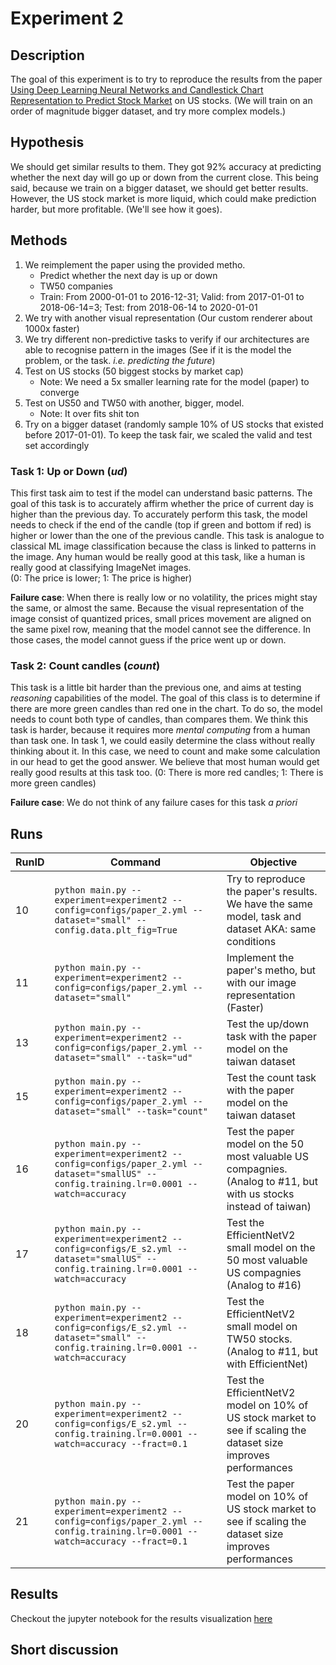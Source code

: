 # Experiment 2

## Description
The goal of this experiment is to try to reproduce the results from the paper [Using Deep Learning Neural Networks and Candlestick Chart Representation to Predict Stock Market](https://arxiv.org/abs/1903.12258)
on US stocks. (We will train on an order of magnitude bigger dataset, and try more complex models.)
## Hypothesis
We should get similar results to them. They got 92% accuracy at predicting whether the next day will go up or down from 
the current close. This being said, because we train on a bigger dataset, we should get better results. However, the US
stock market is more liquid, which could make prediction harder, but more profitable. (We'll see how it goes).

## Methods
1. We reimplement the paper using the provided metho. 
   - Predict whether the next day is up or down
   - TW50 companies
   - Train: From 2000-01-01 to 2016-12-31; Valid: from 2017-01-01 to 2018-06-14=3; Test: from 2018-06-14 to 2020-01-01
2. We try with another visual representation (Our custom renderer about 1000x faster)
3. We try different non-predictive tasks to verify if our architectures are able to recognise pattern in the images 
(See if it is the model the problem, or the task. *i.e. predicting the future*)
4. Test on US stocks (50 biggest stocks by market cap)
   - Note: We need a 5x smaller learning rate for the model (paper) to converge
5. Test on US50 and TW50 with another, bigger, model.
   - Note: It over fits shit ton
6. Try on a bigger dataset (randomly sample 10% of US stocks that existed before 2017-01-01). To keep the task fair, we scaled the valid and test set accordingly

### Task 1: Up or Down (*ud*)
This first task aim to test if the model can understand basic patterns. The goal of this task is to accurately affirm 
whether the price of current day is higher than the previous day. To accurately perform this task, the model needs to 
check if the end of the candle (top if green and bottom if red) is higher or lower than the one of the previous candle.
This task is analogue to classical ML image classification because the class is linked to patterns in the image. Any 
human would be really good at this task, like a human is really good at classifying ImageNet images.  
(0: The price is lower; 1: The price is higher)

**Failure case**: When there is really low or no volatility, the prices might stay the same, or almost the same. Because 
the visual representation of the image consist of quantized prices, small prices movement are aligned on the same pixel 
row, meaning that the model cannot see the difference. In those cases, the model cannot guess if the price went up or 
down.

### Task 2: Count candles (*count*)
This task is a little bit harder than the previous one, and aims at testing *reasoning* capabilities of the model.
The goal of this class is to determine if there are more green candles than red one in the chart. To do so, the model 
needs to count both type of candles, than compares them. We think this task is harder, because it requires more 
*mental computing* from a human than task one. In task 1, we could easily determine the class without really thinking 
about it. In this case, we need to count and make some calculation in our head to get the good answer. We believe that 
most human would get really good results at this task too.
(0: There is more red candles; 1: There is more green candles)

**Failure case**: We do not think of any failure cases for this task *a priori*

## Runs
| RunID | Command | Objective                                                                                                         |
|-------|-|-------------------------------------------------------------------------------------------------------------------|
| 10    |```python main.py --experiment=experiment2 --config=configs/paper_2.yml --dataset="small" --config.data.plt_fig=True```| Try to reproduce the paper's results. We have the same model, task and dataset AKA: same conditions               |
| 11    |```python main.py --experiment=experiment2 --config=configs/paper_2.yml --dataset="small"```| Implement the paper's metho, but with our image representation (Faster)                                           |
| 13    |```python main.py --experiment=experiment2 --config=configs/paper_2.yml --dataset="small" --task="ud"``` | Test the up/down task with the paper model on the taiwan dataset                                                  |
| 15    |```python main.py --experiment=experiment2 --config=configs/paper_2.yml --dataset="small" --task="count"```| Test the count task with the paper model on the taiwan dataset                                                    |
| 16    |```python main.py --experiment=experiment2 --config=configs/paper_2.yml --dataset="smallUS" --config.training.lr=0.0001 --watch=accuracy``` | Test the paper model on the 50 most valuable US compagnies. (Analog to #11, but with us stocks instead of taiwan) |
| 17    |```python main.py --experiment=experiment2 --config=configs/E_s2.yml --dataset="smallUS" --config.training.lr=0.0001 --watch=accuracy``` | Test the EfficientNetV2 small model on the 50 most valuable US compagnies (Analog to #16)                         |
| 18    | ```python main.py --experiment=experiment2 --config=configs/E_s2.yml --dataset="small" --config.training.lr=0.0001 --watch=accuracy``` | Test the EfficientNetV2 small model on TW50 stocks. (Analog to #11, but with EfficientNet)                        |
| 20    | ```python main.py --experiment=experiment2 --config=configs/E_s2.yml --config.training.lr=0.0001 --watch=accuracy --fract=0.1``` | Test the EfficientNetV2 model on 10% of US stock market to see if scaling the dataset size improves performances  |
| 21    | ```python main.py --experiment=experiment2 --config=configs/paper_2.yml --config.training.lr=0.0001 --watch=accuracy --fract=0.1```| Test the paper model on 10% of US stock market to see if scaling the dataset size improves performances |



## Results
Checkout the jupyter notebook for the results visualization [here](../notebooks/ablation.ipynb)

## Short discussion

